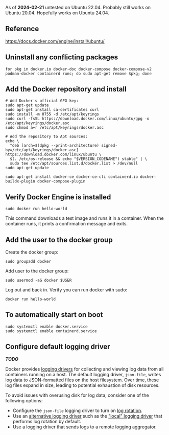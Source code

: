 
As of **2024-02-21** untested on Ubuntu 22.04.
Probably still works on Ubuntu 20.04. Hopefully works on Ubuntu 24.04.
## Reference

https://docs.docker.com/engine/install/ubuntu/

## Uninstall any conflicting packages


```
for pkg in docker.io docker-doc docker-compose docker-compose-v2 podman-docker containerd runc; do sudo apt-get remove $pkg; done
```

## Add the Docker repository and install


```
# Add Docker's official GPG key:
sudo apt-get update
sudo apt-get install ca-certificates curl
sudo install -m 0755 -d /etc/apt/keyrings
sudo curl -fsSL https://download.docker.com/linux/ubuntu/gpg -o /etc/apt/keyrings/docker.asc
sudo chmod a+r /etc/apt/keyrings/docker.asc

# Add the repository to Apt sources:
echo \
  "deb [arch=$(dpkg --print-architecture) signed-by=/etc/apt/keyrings/docker.asc] https://download.docker.com/linux/ubuntu \
  $(. /etc/os-release && echo "$VERSION_CODENAME") stable" | \
  sudo tee /etc/apt/sources.list.d/docker.list > /dev/null
sudo apt-get update
```

```
sudo apt-get install docker-ce docker-ce-cli containerd.io docker-buildx-plugin docker-compose-plugin
```

## Verify Docker Engine is installed

```
sudo docker run hello-world
```

This command downloads a test image and runs it in a container. When the container runs, it prints a confirmation message and exits.

## Add the user to the docker group

Create the docker group:

```
sudo groupadd docker
```

Add user to the docker group:

```
sudo usermod -aG docker $USER
```

Log out and back in. Verify you can run docker with sudo:

```
docker run hello-world
```

## To automatically start on boot

```
sudo systemctl enable docker.service
sudo systemctl enable containerd.service
```

## Configure default logging driver

***TODO***

Docker provides [logging drivers](https://docs.docker.com/config/containers/logging/) for collecting and viewing log data from all containers running on a host. The default logging driver, `json-file`, writes log data to JSON-formatted files on the host filesystem. Over time, these log files expand in size, leading to potential exhaustion of disk resources.

To avoid issues with overusing disk for log data, consider one of the following options:

- Configure the `json-file` logging driver to turn on [log rotation](https://docs.docker.com/config/containers/logging/json-file/).
- Use an [alternative logging driver](https://docs.docker.com/config/containers/logging/configure/#configure-the-default-logging-driver) such as the ["local" logging driver](https://docs.docker.com/config/containers/logging/local/) that performs log rotation by default.
- Use a logging driver that sends logs to a remote logging aggregator.
